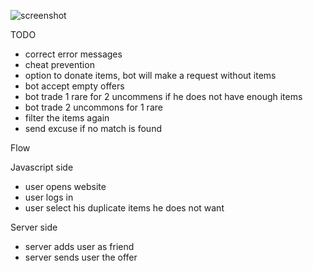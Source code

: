![screenshot](http://i.imgur.com/80hjY7C.jpg)

TODO
* correct error messages
* cheat prevention
* option to donate items, bot will make a request without items
* bot accept empty offers
* bot trade 1 rare for 2 uncommens if he does not have enough items
* bot trade 2 uncommons for 1 rare
* filter the items again 
* send excuse if no match is found

Flow

Javascript side
* user opens website
* user logs in
* user select his duplicate items he does not want

Server side
* server adds user as friend
* server sends user the offer